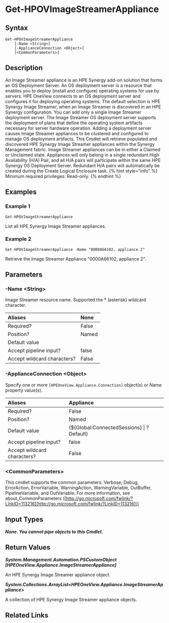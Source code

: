 ﻿---
description: Retrieve HPE Synergy Image Streamer appliances.
---

# Get-HPOVImageStreamerAppliance

## Syntax

```text
Get-HPOVImageStreamerAppliance
    [-Name <String>]
    [-ApplianceConnection <Object>]
    [<CommonParameters>]
```

## Description

An Image Streamer appliance is an HPE Synergy add-on solution that forms an OS Deployment Server.  An OS deployment server is a resource that enables you to deploy (install and configure) operating systems for use by servers. HPE OneView connects to an OS deployment server and configures it for deploying operating systems.
The default selection is HPE Synergy Image Streamer, when an Image Streamer is discovered in an HPE Synergy configuration.  You can add only a single Image Streamer deployment server. The Image Streamer OS deployment server supports the deployment of plans that define the operating system artifacts necessary for server hardware operation.
Adding a deployment server causes Image Streamer appliances to be clustered and configured to manage OS deployment artifacts.
This Cmdlet will retrieve populated and discovered HPE Synergy Image Streamer appliances within the Synergy Management fabric. Image Streamer appliances can be in either a Claimed or Unclaimed state. Appliances will only belong in a single redundant High Availability (H/A) Pair, and all H/A pairs will participate within the same HPE Synergy OS Deployment Server. Redundant H/A pairs will automatically be created during the Create Logical Enclosure task.
{% hint style="info" %}
Minimum required privileges: Read-only.
{% endhint %}

## Examples

###  Example 1 

```text
Get-HPOVImageStreamerAppliance
```

List all HPE Synergy Image Streamer appliances.

###  Example 2 

```text
Get-HPOVImageStreamerAppliance -Name "0000A66102, appliance 2"
```

Retrieve the Image Streamer Appliance "0000A66102, appliance 2".

## Parameters

### -Name &lt;String&gt;

Image Streamer resource name.  Supported the * (asterisk) wildcard character.

| Aliases | None |
| :--- | :--- |
| Required? | False |
| Position? | Named |
| Default value |  |
| Accept pipeline input? | false |
| Accept wildcard characters? | False |

### -ApplianceConnection &lt;Object&gt;

Specify one or more `[HPEOneView.Appliance.Connection]` object(s) or Name property value(s).

| Aliases | Appliance |
| :--- | :--- |
| Required? | False |
| Position? | Named |
| Default value | (${Global:ConnectedSessions} &vert; ? Default) |
| Accept pipeline input? | false |
| Accept wildcard characters? | False |

### &lt;CommonParameters&gt;

This cmdlet supports the common parameters: Verbose, Debug, ErrorAction, ErrorVariable, WarningAction, WarningVariable, OutBuffer, PipelineVariable, and OutVariable. For more information, see about\_CommonParameters \([http://go.microsoft.com/fwlink/?LinkID=113216](http://go.microsoft.com/fwlink/?LinkID=113216)\)

## Input Types

_**None.  You cannot pipe objects to this Cmdlet.**_

## Return Values

_**System.Management.Automation.PSCustomObject [HPEOneView.Appliance.ImageStreamerAppliance]**_

An HPE Synergy Image Streamer appliance object.

_**System.Collections.ArrayList<HPEOneView.Appliance.ImageStreamerAppliance>**_

A collection of HPE Synergy Image Streamer appliance objects.

## Related Links


